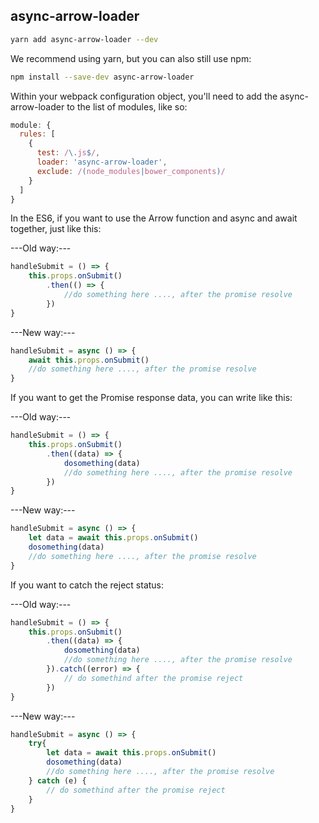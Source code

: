 ## async-arrow-loader

```bash
yarn add async-arrow-loader --dev
```

We recommend using yarn, but you can also still use npm:

```bash
npm install --save-dev async-arrow-loader
```
Within your webpack configuration object, you'll need to add the async-arrow-loader to the list of modules, like so:

```javascript
module: {
  rules: [
    {
      test: /\.js$/,
      loader: 'async-arrow-loader',
      exclude: /(node_modules|bower_components)/
    }
  ]
}
```

In the ES6, if you want to use the Arrow function and async and await together, just like this:

---Old way:---

```javascript
handleSubmit = () => {
    this.props.onSubmit()
        .then(() => {
            //do something here ...., after the promise resolve
        })
}
```

---New way:---

```javascript
handleSubmit = async () => {
    await this.props.onSubmit()
    //do something here ...., after the promise resolve
}
```

If you want to get the Promise response data, you can write like this:

---Old way:---

```javascript
handleSubmit = () => {
    this.props.onSubmit()
        .then((data) => {
            dosomething(data)
            //do something here ...., after the promise resolve
        })
}
```

---New way:---

```javascript
handleSubmit = async () => {
    let data = await this.props.onSubmit()
    dosomething(data)
    //do something here ...., after the promise resolve
}
```

If you want to catch the reject status:

---Old way:---

```javascript
handleSubmit = () => {
    this.props.onSubmit()
        .then((data) => {
            dosomething(data)
            //do something here ...., after the promise resolve
        }).catch((error) => {
            // do somethind after the promise reject
        })
}
```

---New way:---

```javascript
handleSubmit = async () => {
    try{
        let data = await this.props.onSubmit()
        dosomething(data)
        //do something here ...., after the promise resolve
    } catch (e) {
        // do somethind after the promise reject
    }
}
```